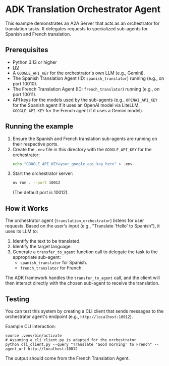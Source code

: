 # ADK Translation Orchestrator Agent

This example demonstrates an A2A Server that acts as an orchestrator for translation tasks. It delegates requests to specialized sub-agents for Spanish and French translation.

## Prerequisites

- Python 3.13 or higher
- [UV](https://docs.astral.sh/uv/)
- A `GOOGLE_API_KEY` for the orchestrator's own LLM (e.g., Gemini).
- The Spanish Translation Agent (ID: `spanish_translator`) running (e.g., on port 10010).
- The French Translation Agent (ID: `french_translator`) running (e.g., on port 10011).
- API keys for the models used by the sub-agents (e.g., `OPENAI_API_KEY` for the Spanish agent if it uses an OpenAI model via LiteLLM, `GOOGLE_API_KEY` for the French agent if it uses a Gemini model).

## Running the example

1.  Ensure the Spanish and French translation sub-agents are running on their respective ports.
2.  Create the `.env` file in this directory with the `GOOGLE_API_KEY` for the orchestrator:
    ```bash
    echo "GOOGLE_API_KEY=your_google_api_key_here" > .env
    ```
3.  Start the orchestrator server:
    ```sh
    uv run . --port 10012
    ```
    (The default port is 10012).

## How it Works

The orchestrator agent (`translation_orchestrator`) listens for user requests. Based on the user's input (e.g., "Translate 'Hello' to Spanish"), it uses its LLM to:
1.  Identify the text to be translated.
2.  Identify the target language.
3.  Generate a `transfer_to_agent` function call to delegate the task to the appropriate sub-agent:
    - `spanish_translator` for Spanish.
    - `french_translator` for French.

The ADK framework handles the `transfer_to_agent` call, and the client will then interact directly with the chosen sub-agent to receive the translation.

## Testing

You can test this system by creating a CLI client that sends messages to the orchestrator agent's endpoint (e.g., `http://localhost:10012`).

Example CLI interaction:
```
source .venv/bin/activate
# Assuming a cli_client.py is adapted for the orchestrator
python cli_client.py --query "Translate 'Good morning' to French" --agent_url http://localhost:10012
```
The output should come from the French Translation Agent.
